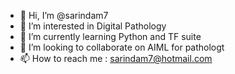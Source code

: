 - 👋 Hi, I’m @sarindam7
- 👀 I’m interested in Digital Pathology
- 🌱 I’m currently learning Python and TF suite
- 💞️ I’m looking to collaborate on AIML for pathologt
- 📫 How to reach me : sarindam7@hotmail.com

<!---
sarindam7/sarindam7 is a ✨ special ✨ repository because its `README.md` (this file) appears on your GitHub profile.
You can click the Preview link to take a look at your changes.
--->

